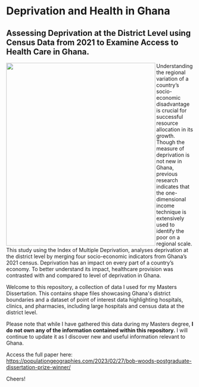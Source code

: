 # Deprivation and Health in Ghana
## Assessing Deprivation at the District Level using Census Data from 2021 to Examine Access to Health Care in Ghana.

<img src="https://user-images.githubusercontent.com/98338838/236351272-92a0335c-0b28-4d50-bfb4-90fb335f2f5e.jpg" align="left" width="400" height="490">



Understanding the regional variation of a country’s socio-economic disadvantage is crucial for 
successful resource allocation in its growth. Though the measure of deprivation is not new in 
Ghana, previous research indicates that the one-dimensional income technique is extensively 
used to identify the poor on a regional scale. This study using the Index of Multiple Deprivation, 
analyses deprivation at the district level by merging four socio-economic indicators from Ghana’s 
2021 census. Deprivation has an impact on every part of a country’s economy. To better 
understand its impact, healthcare provision was contrasted with and compared to level of 
deprivation in Ghana.

Welcome to this repository, a collection of data I used for my Masters Dissertation. This contains shape files showcasing Ghana's district boundaries and a dataset of point of interest data highlighting hospitals, clinics, and pharmacies, including large hospitals and census data at the district level. 

Please note that while I have gathered this data during my Masters degree, **I do not own any of the information contained within this repository.** 
I will continue to update it as I discover new and useful information relevant to Ghana. 

Access the full paper here: https://populationgeographies.com/2023/02/27/bob-woods-postgraduate-dissertation-prize-winner/

Cheers!
